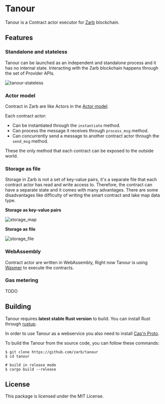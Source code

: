 # Tanour

Tanour is a Contract actor executor for [Zarb](https://zarb.network/) blockchain.

## Features

### Standalone and stateless

Tanour can be launched as an independent and standalone process and it has no internal state.
Interacting with the Zarb blockchain happens through the set of Provider APIs.

![tanour-stateless](https://user-images.githubusercontent.com/8073510/133919171-0f5aea21-3f71-4b4b-99cd-465818b467d8.png)

### Actor model

Contract in Zarb are like Actors in the [Actor model](https://en.wikipedia.org/wiki/Actor_model).

Each contract actor:
 - Can be instantiated through the `instantiate` method.
 - Can process the message it receives through `process_msg` method.
 - Can concurrently send a message to another contract actor through the `send_msg` method.

These the only method that each contract can be exposed to the outside world.

### Storage as file

Storage in Zarb is not a set of key-value pairs, it's a separate file that each contract actor has read and write access to.
Therefore, the contract can have a separate state and it comes with many advantages.
There are some disadvantages like difficulty of writing the smart contract and lake map data type.

**Storage as key-value pairs**

![storage_map](https://user-images.githubusercontent.com/8073510/133919511-4924578b-d9bb-40a3-976d-9e3305872b55.png)

**Storage as file**

![storage_file](https://user-images.githubusercontent.com/8073510/133919510-b3c2b63f-f5bc-49f8-b90b-b93aa8ee5285.png)
### WebAssembly
Contract actor are written in WebAssembly, Right now Tanour is using [Wasmer](https://wasmer.io/) to execute the contracts.

### Gas metering

TODO


## Building

Tanour requires **latest stable Rust version** to build. You can install Rust through [rustup](https://www.rustup.rs/).

In order to use Tanour as a webservice you also need to install [Cap'n Proto](https://capnproto.org/install.html).

To build the Tanour from the source code, you can follow these commands:

```
$ git clone https://github.com/zarb/tanour
$ cd tanour

# build in release mode
$ cargo build --release
```



## License

This package is licensed under the MIT License.
